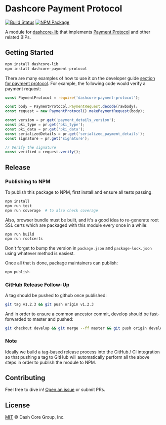 # Dashcore Payment Protocol

[![Build Status](https://img.shields.io/travis/dashevo/dashcore-payment-protocol.svg?branch=master)](https://travis-ci.org/dashevo/dashcore-payment-protocol)
[![NPM Package](https://img.shields.io/npm/v/@dashevo/dashcore-payment-protocol.svg)](https://www.npmjs.org/package/@dashevo/dashcore-payment-protocol)

A module for [dashcore-lib](https://github.com/dashevo/dashcore-lib) that implements [Payment Protocol](https://github.com/bitcoin/bips/blob/master/bip-0070.mediawiki) and other related BIPs.

## Getting Started

```sh
npm install dashcore-lib
npm install dashcore-payment-protocol
```

There are many examples of how to use it on the developer guide [section for payment protocol](https://bitcore.io/api/paypro). For example, the following code would verify a payment request:

```javascript
const PaymentProtocol = require('dashcore-payment-protocol');

const body = PaymentProtocol.PaymentRequest.decode(rawbody);
const request = new PaymentProtocol().makePaymentRequest(body);

const version = pr.get('payment_details_version');
const pki_type = pr.get('pki_type');
const pki_data = pr.get('pki_data');
const serializedDetails = pr.get('serialized_payment_details');
const signature = pr.get('signature');

// Verify the signature
const verified = request.verify();
```

## Release

### Publishing to NPM

To publish this package to NPM, first install and ensure all tests passing.

```sh
npm install
npm run test
npm run coverage  # to also check coverage
```

Also, browser bundle must be built, and it's a good idea to re-generate root
SSL certs which are packaged with this module every once in a while:

```sh
npm run build
npm run rootcerts
```

Don't forget to bump the version in `package.json` and `package-lock.json`
using whatever method is easiest.

Once all that is done, package maintainers can publish:

```sh
npm publish
```

### GitHub Release Follow-Up

A tag should be pushed to github once published:

```sh
git tag v1.2.3 && git push origin v1.2.3
```

And in order to ensure a common ancestor commit, develop should be
fast-forwarded to master and pushed:

```sh
git checkout develop && git merge --ff master && git push origin develop
```

### Note

Ideally we build a tag-based release process into the GitHub / CI integration
so that pushing a tag to GitHub will automatically perform all the above steps
in order to publish the module to NPM.

## Contributing

Feel free to dive in! [Open an issue](https://github.com/dashevo/dashcore-payment-protocol/issues/new) or submit PRs.

## License

[MIT](LICENSE) &copy; Dash Core Group, Inc.
